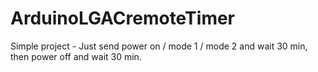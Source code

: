 # ArduinoLGACremoteTimer
Simple project - Just send power on / mode 1 / mode 2 and wait 30 min, then power off and wait 30 min. 
